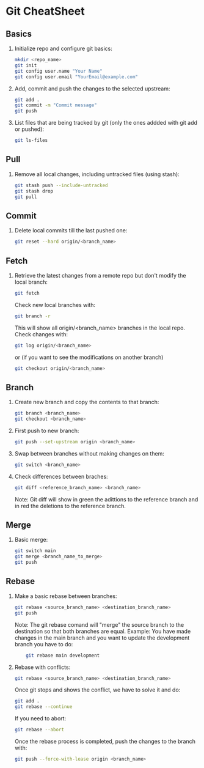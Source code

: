 # Git CheatSheet

## Basics

1. Initialize repo and configure git basics:
    ```bash
    mkdir <repo_name>
    git init
    git config user.name "Your Name"
    git config user.email "YourEmail@example.com"
    ```

2. Add, commit and push the changes to the selected upstream:
    ```bash
    git add .
    git commit -m "Commit message"
    git push
    ```

3. List files that are being tracked by git (only the ones addded with git add or pushed):
    ```bash
    git ls-files
    ```
## Pull

1. Remove all local changes, including untracked files (using stash):
   ```bash
   git stash push --include-untracked
   git stash drop
   git pull
   ```

## Commit

1. Delete local commits till the last pushed one:
    ```bash
    git reset --hard origin/<branch_name>
    ```

## Fetch

1. Retrieve the latest changes from a remote repo but don't modify the local branch:

    ```bash
    git fetch
    ```
    Check new local branches with:
    ```bash
    git branch -r
    ```
    This will show all origin/<branch_name> branches in the local repo.\
    Check changes with:
    ```bash
    git log origin/<branch_name>
    ```
    or (if you want to see the modifications on another branch)
    ```bash
    git checkout origin/<branch_name>
    ```

## Branch

1. Create new branch and copy the contents to that branch:
    ```bash
    git branch <branch_name>
    git checkout <branch_name>
    ```

2. First push to new branch:
    ```bash
    git push --set-upstream origin <branch_name>
    ```

3. Swap between branches without making changes on them:
    ```bash
    git switch <branch_name>
    ```

4. Check differences between braches:
    ```bash
    git diff <reference_branch_name> <branch_name>
    ```

    Note: Git diff will show in green the adittions to the reference branch and in red the deletions to the reference branch.

## Merge

1. Basic merge:
    ```bash
    git switch main
    git merge <branch_name_to_merge>
    git push
    ```

## Rebase

1. Make a basic rebase between branches:
    ```bash
    git rebase <source_branch_name> <destination_branch_name>
    git push
    ```
    Note: The git rebase comand will "merge" the source branch to the destination so that both branches are equal. Example: You have made changes in the main branch and you want to update the development branch you have to do:  
    ```bash
        git rebase main development 
    ```
2. Rebase with conflicts:
    ```bash
    git rebase <source_branch_name> <destination_branch_name>
    ```
    Once git stops and shows the conflict, we have to solve it and do:
    ```bash
    git add .
    git rebase --continue
    ```
    If you need to abort:
    ```bash
    git rebase --abort
    ```
    Once the rebase process is completed, push the changes to the branch with:
    ```bash
    git push --force-with-lease origin <branch_name>
    ```

    
